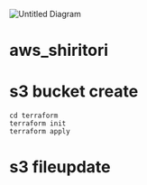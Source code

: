 ![Untitled Diagram](https://user-images.githubusercontent.com/22611735/117084473-40d53380-ad82-11eb-83e3-bfe9b8c20132.png)


# aws_shiritori

# s3 bucket create
```
cd terraform
terraform init 
terraform apply
```

# s3 fileupdate
